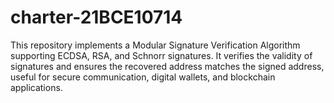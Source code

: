 # charter-21BCE10714
This repository implements a Modular Signature Verification Algorithm supporting ECDSA, RSA, and Schnorr signatures. It verifies the validity of signatures and ensures the recovered address matches the signed address, useful for secure communication, digital wallets, and blockchain applications.
